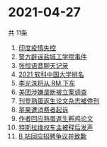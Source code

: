 # 2021-04-27
  共 11条

  <!-- BEGIN -->
  <!-- 最后更新时间:Tue Apr 27 2021 11:12:27 GMT+0000 (Coordinated Universal Time) -->
  1. [印度疫情失控](https://www.zhihu.com/search?q=印度疫情)
1. [警方辟谣盐城工学院事件](https://www.zhihu.com/search?q=盐城工学院)
1. [张恒语音聊天记录](https://www.zhihu.com/search?q=张恒郑爽)
1. [2021 软科中国大学排名](https://www.zhihu.com/search?q=2021软科)
1. [李光洙将从 RM 下车](https://www.zhihu.com/search?q=李光洙下车)
1. [美团涉嫌垄断被立案调查](https://www.zhihu.com/search?q=美团垄断)
1. [刊登熟蛋返生论文杂志被停刊](https://www.zhihu.com/search?q=写真地理)
1. [苹果遭消费者起诉](https://www.zhihu.com/search?q=苹果遭起诉)
1. [作者回应熟蛋返生孵鸡论文](https://www.zhihu.com/search?q=熟蛋返生论文)
1. [特斯拉维权车主被释后发声](https://www.zhihu.com/search?q=特斯拉维权)
1. [B 站回应招聘争议并致歉](https://www.zhihu.com/search?q=b站北邮)
  <!-- END -->
  